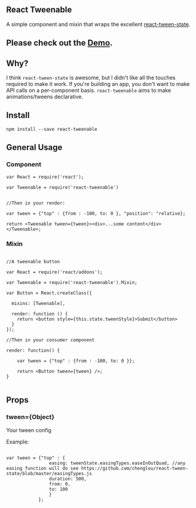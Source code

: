 ## React Tweenable

A simple component and mixin that wraps the excellent [react-tween-state](https://github.com/chenglou/react-tween-state).

## Please check out the [Demo](http://mandarinconlabarba.github.io/react-tweenable/example/index.html).

## Why?

I think `react-tween-state` is awesome, but I didn't like all the touches required to make it work. If you're building an app, you don't
want to make API calls on a per-component basis. `react-tweenable` aims to make animations/tweens declarative.

## Install

```
npm install --save react-tweenable
```

## General Usage

### Component

```
var React = require('react');

var Tweenable = require('react-tweenable')


//Then in your render:

var tween = {"top" : {from : -100, to: 0 }, "position": "relative};

return <Tweenable tween={tween}><div>...some content</div></Tweenable>;

```

### Mixin

```

//A tweenable button

var React = require('react/addons');

var Tweenable = require('react-tweenable').Mixin;

var Button = React.createClass({

  mixins: [Tweenable],

  render: function () {
    return <button style={this.state.tweenStyle}>Submit</button>
  }
});

//Then in your consumer component

render: function() {

    var tween = {"top" : {from : -100, to: 0 }};

    return <Button tween={tween} />;
}


```

## Props

### tween={Object}

Your tween config

Example:

```

var tween = {"top" : {
                easing: tweenState.easingTypes.easeInOutQuad, //any easing function will do see https://github.com/chenglou/react-tween-state/blob/master/easingTypes.js
                duration: 500,
                from: 0,
                to: 100
                }
            };

```

